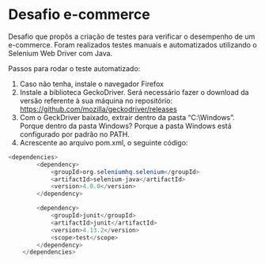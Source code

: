 
# Desafio e-commerce

Desafio que propôs a criação de testes para verificar o desempenho de um e-commerce.
Foram realizados testes manuais e automatizados utilizando o Selenium Web Driver com Java. 

Passos para rodar o teste automatizado:

1) Caso não tenha, instale o navegador Firefox
2) Instale a biblioteca GeckoDriver. Será necessário fazer o download da versão referente à sua máquina no repositório: https://github.com/mozilla/geckodriver/releases
3) Com o GeckDriver baixado, extrair dentro da pasta “C:\Windows”.
    Porque dentro da pasta Windows?
    Porque a pasta Windows está configurado por padrão no PATH.
4) Acrescente ao arquivo pom.xml, o seguinte código:
```java
<dependencies>
        <dependency>
            <groupId>org.seleniumhq.selenium</groupId>
            <artifactId>selenium-java</artifactId>
            <version>4.0.0</version>
        </dependency>

        <dependency>
            <groupId>junit</groupId>
            <artifactId>junit</artifactId>
            <version>4.13.2</version>
            <scope>test</scope>
        </dependency>
    </dependencies>

```
